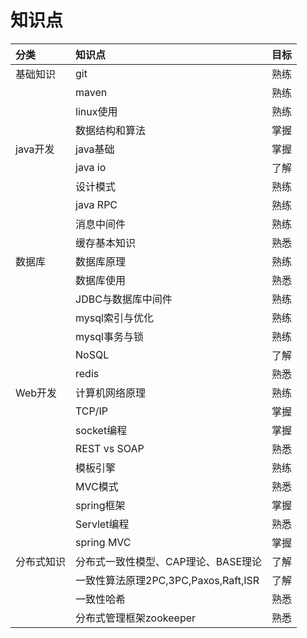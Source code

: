 # 知识点

| 分类 | 知识点 | 目标 |
| :--- | :--- | :--- |
| 基础知识 | git | 熟练 |
|  | maven | 熟练 |
|  | linux使用 | 熟练 |
|  | 数据结构和算法 | 掌握 |
| java开发 | java基础 | 掌握 |
|  | java io | 了解 |
|  | 设计模式 | 熟练 |
|  | java RPC | 熟练 |
|  | 消息中间件 | 熟练 |
|  | 缓存基本知识 | 熟悉 |
| 数据库 | 数据库原理 | 熟练 |
|  | 数据库使用 | 熟悉 |
|  | JDBC与数据库中间件 | 熟练 |
|  | mysql索引与优化 | 熟练 |
|  | mysql事务与锁 | 熟练 |
|  | NoSQL | 了解 |
|  | redis | 熟悉 |
| Web开发 | 计算机网络原理 | 熟练 |
|  | TCP/IP | 掌握 |
|  | socket编程 | 掌握 |
|  | REST vs SOAP | 熟悉 |
|  | 模板引擎 | 熟练 |
|  | MVC模式 | 熟悉 |
|  | spring框架 | 掌握 |
|  | Servlet编程 | 熟悉 |
|  | spring MVC | 掌握 |
| 分布式知识 | 分布式一致性模型、CAP理论、BASE理论 | 了解 |
|  | 一致性算法原理2PC,3PC,Paxos,Raft,ISR | 了解 |
|  | 一致性哈希 | 熟悉 |
|  | 分布式管理框架zookeeper | 熟悉 |

### 



